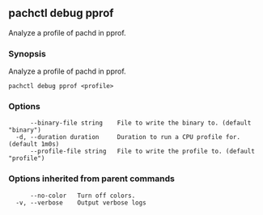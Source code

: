 ## pachctl debug pprof

Analyze a profile of pachd in pprof.

### Synopsis


Analyze a profile of pachd in pprof.

```
pachctl debug pprof <profile>
```

### Options

```
      --binary-file string    File to write the binary to. (default "binary")
  -d, --duration duration     Duration to run a CPU profile for. (default 1m0s)
      --profile-file string   File to write the profile to. (default "profile")
```

### Options inherited from parent commands

```
      --no-color   Turn off colors.
  -v, --verbose    Output verbose logs
```

